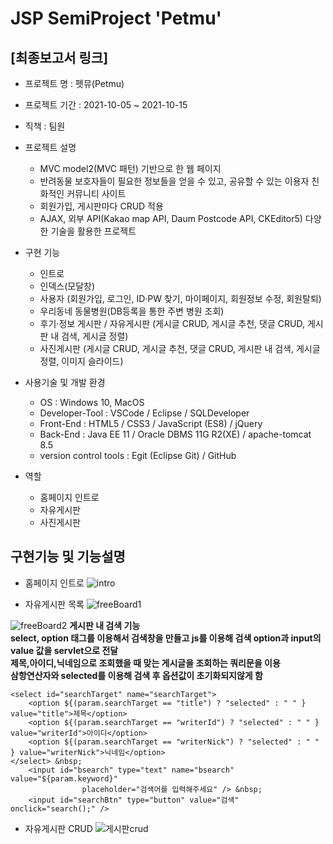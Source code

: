 # JSP SemiProject 'Petmu'

## [최종보고서 링크] <!-- 추후 링크 첨부 -->
* 프로젝트 명 : 펫뮤(Petmu)

* 프로젝트 기간 : 2021-10-05 ~ 2021-10-15

* 직책 : 팀원

* 프로젝트 설명

  - MVC model2(MVC 패턴) 기반으로 한 웹 페이지
  - 반려동물 보호자들이 필요한 정보들을 얻을 수 있고, 공유할 수 있는 이용자 친화적인 커뮤니티 사이트
  - 회원가입, 게시판마다 CRUD 적용
  - AJAX, 외부 API(Kakao map API, Daum Postcode API, CKEditor5) 다양한 기술을 활용한 프로젝트
  
* 구현 기능

  - 인트로
  - 인덱스(모달창)
  - 사용자 (회원가입, 로그인, ID·PW 찾기, 마이페이지, 회원정보 수정, 회원탈퇴)
  - 우리동네 동물병원(DB등록을 통한 주변 병원 조회)
  - 후기·정보 게시판 / 자유게시판 (게시글 CRUD, 게시글 추천, 댓글 CRUD, 게시판 내 검색, 게시글 정렬)
  - 사진게시판 (게시글 CRUD, 게시글 추천, 댓글 CRUD, 게시판 내 검색, 게시글 정렬, 이미지 슬라이드)
  
* 사용기술 및 개발 환경

  - OS : Windows 10, MacOS
  - Developer-Tool : 
      VSCode / Eclipse / SQLDeveloper
  - Front-End : 
      HTML5 / CSS3 / JavaScript (ES8) / jQuery
  - Back-End :
      Java EE 11 / Oracle DBMS 11G R2(XE) / apache-tomcat 8.5
  - version control tools : 
      Egit (Eclipse Git) / GitHub

* 역할

  - 홈페이지 인트로
  - 자유게시판
  - 사진게시판

## 구현기능 및 기능설명
* 홈페이지 인트로 
![intro](https://user-images.githubusercontent.com/91815909/137675876-0021a8a3-ebbd-4add-b954-ebc6c4e70c26.gif)

* 자유게시판 목록
![freeBoard1](https://user-images.githubusercontent.com/91815909/137676819-22fe0d97-b5b6-4947-a13f-9cc9dac40f96.png)

![freeBoard2](https://user-images.githubusercontent.com/91815909/137678715-12e54557-ecfe-4c06-9036-4498bc3b015d.png)
**게시판 내 검색 기능 <br>
select, option 태그를 이용해서 검색창을 만들고 js를 이용해 검색 option과 input의 value 값을 servlet으로 전달 <br>
제목,아이디,닉네임으로 조회했을 때 맞는 게시글을 조회하는 쿼리문을 이용 <br>
삼항연산자와 selected를 이용해 검색 후 옵션값이 초기화되지않게 함**
```
<select id="searchTarget" name="searchTarget">
	<option ${(param.searchTarget == "title") ? "selected" : " " } value="title">제목</option>
	<option ${(param.searchTarget == "writerId") ? "selected" : " " } value="writerId">아이디</option>
	<option ${(param.searchTarget == "writerNick") ? "selected" : " " } value="writerNick">닉네임</option>
</select> &nbsp; 
	<input id="bsearch" type="text" name="bsearch" value="${param.keyword}"
				placeholder="검색어를 입력해주세요" /> &nbsp; 
	<input id="searchBtn" type="button" value="검색" onclick="search();" />
```
* 자유게시판 CRUD
![게시판crud](https://user-images.githubusercontent.com/91815909/137678379-728906df-f566-4d4d-a617-d0a110021a77.gif)
